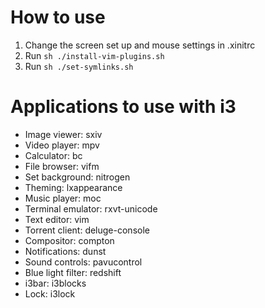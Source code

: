 # How to use
1. Change the screen set up and mouse settings in .xinitrc
2. Run `sh ./install-vim-plugins.sh`
3. Run `sh ./set-symlinks.sh`

# Applications to use with i3
- Image viewer: sxiv
- Video player: mpv
- Calculator: bc
- File browser: vifm
- Set background: nitrogen
- Theming: lxappearance
- Music player: moc
- Terminal emulator: rxvt-unicode
- Text editor: vim
- Torrent client: deluge-console
- Compositor: compton
- Notifications: dunst
- Sound controls: pavucontrol
- Blue light filter: redshift
- i3bar: i3blocks
- Lock: i3lock

